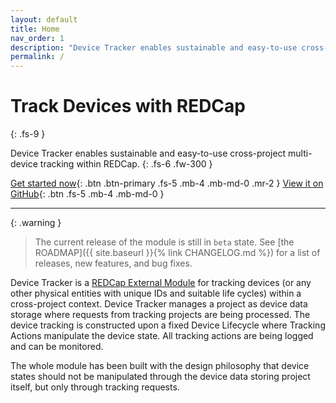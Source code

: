 ```yaml
---
layout: default
title: Home
nav_order: 1
description: "Device Tracker enables sustainable and easy-to-use cross-project multi-device tracking within REDCap."
permalink: /
---
```


# Track Devices with REDCap 
{: .fs-9 }

Device Tracker enables sustainable and easy-to-use cross-project multi-device tracking within REDCap.
{: .fs-6 .fw-300 }

[Get started now](#getting-started){: .btn .btn-primary .fs-5 .mb-4 .mb-md-0 .mr-2 }
[View it on GitHub](https://github.com/tertek/redcap-device-tracker){: .btn .fs-5 .mb-4 .mb-md-0 }

---


{: .warning }
> The current release of the module is still in  `beta` state. See [the ROADMAP]({{ site.baseurl }}{% link CHANGELOG.md %}) for a list of releases, new features, and bug fixes. 

Device Tracker is a [REDCap External Module](https://redcap.vanderbilt.edu/consortium/modules/) for tracking devices (or any other physical entities with unique IDs and suitable life cycles) within a cross-project context. Device Tracker manages a project as device data storage where requests from tracking projects are being processed. The device tracking is constructed upon a fixed Device Lifecycle where Tracking Actions manipulate the device state. All tracking actions are being logged and can be monitored. 


The whole module has been built with the design philosophy that device states should not be manipulated through the device data storing project itself, but only through tracking requests.


